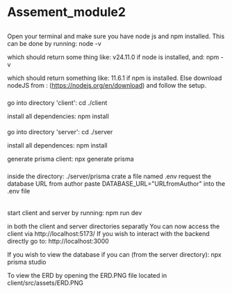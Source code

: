 # Assement_module2
##
Open your terminal and make sure you have node js and npm installed.
This can be done by running:
    node -v

which should return some thing like: v24.11.0
if node is installed, and:
    npm -v

which should return something like: 11.6.1
if npm is installed.
Else download nodeJS from : (https://nodejs.org/en/download) and follow the setup.
###
go into directory 'client':
    cd ./client

install all dependencies:
    npm install

####
go into directory 'server':
    cd ./server

install all dependences:
    npm install

generate prisma client:
    npx generate prisma

#####
inside the directory:
./server/prisma
crate a file named .env
request the database URL from author
paste DATABASE_URL="URLfromAuthor" into the .env file
######
start client and server by running:
    npm run dev

in both the client and server directories separatly
You can now access the client via http://localhost:5173/
If you wish to interact with the backend directly go to: http://localhost:3000


If you wish to view the database if you can (from the server directory):
    npx prisma studio

To view the ERD by opening the ERD.PNG file located in client/src/assets/ERD.PNG